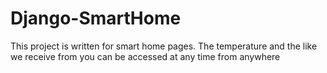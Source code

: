 # Django-SmartHome

This project is written for smart home pages.
The temperature and the like we receive from you can be accessed at any time from anywhere



